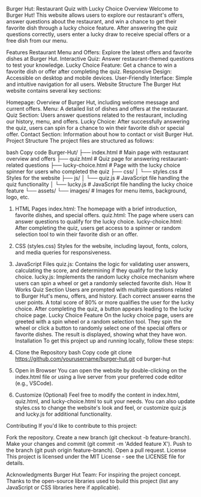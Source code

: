 Burger Hut: Restaurant Quiz with Lucky Choice
Overview
Welcome to Burger Hut! This website allows users to explore our restaurant's offers, answer questions about the restaurant, and win a chance to get their favorite dish through a lucky choice feature. After answering the quiz questions correctly, users enter a lucky draw to receive special offers or a free dish from our menu.

Features
Restaurant Menu and Offers: Explore the latest offers and favorite dishes at Burger Hut.
Interactive Quiz: Answer restaurant-themed questions to test your knowledge.
Lucky Choice Feature: Get a chance to win a favorite dish or offer after completing the quiz.
Responsive Design: Accessible on desktop and mobile devices.
User-Friendly Interface: Simple and intuitive navigation for all users.
Website Structure
The Burger Hut website contains several key sections:

Homepage: Overview of Burger Hut, including welcome message and current offers.
Menu: A detailed list of dishes and offers at the restaurant.
Quiz Section: Users answer questions related to the restaurant, including our history, menu, and offers.
Lucky Choice: After successfully answering the quiz, users can spin for a chance to win their favorite dish or special offer.
Contact Section: Information about how to contact or visit Burger Hut.
Project Structure
The project files are structured as follows:

bash
Copy code
Burger-Hut/
├── index.html          # Main page with restaurant overview and offers
├── quiz.html           # Quiz page for answering restaurant-related questions
├── lucky-choice.html   # Page with the lucky choice spinner for users who completed the quiz
├── css/
│   └── styles.css      # Styles for the website
├── js/
│   └── quiz.js         # JavaScript file handling the quiz functionality
│   └── lucky.js        # JavaScript file handling the lucky choice feature
└── assets/
    └── images/         # Images for menu items, background, logo, etc.
1. HTML Pages
index.html: The homepage with a brief introduction, favorite dishes, and special offers.
quiz.html: The page where users can answer questions to qualify for the lucky choice.
lucky-choice.html: After completing the quiz, users get access to a spinner or random selection tool to win their favorite dish or an offer.
2. CSS (styles.css)
Styles for the website, including layout, fonts, colors, and media queries for responsiveness.
3. JavaScript Files
quiz.js: Contains the logic for validating user answers, calculating the score, and determining if they qualify for the lucky choice.
lucky.js: Implements the random lucky choice mechanism where users can spin a wheel or get a randomly selected favorite dish.
How It Works
Quiz Section
Users are prompted with multiple questions related to Burger Hut's menu, offers, and history.
Each correct answer earns the user points. A total score of 80% or more qualifies the user for the lucky choice.
After completing the quiz, a button appears leading to the lucky choice page.
Lucky Choice Feature
On the lucky choice page, users are greeted with a spin wheel or a random selection tool.
They spin the wheel or click a button to randomly select one of the special offers or favorite dishes.
The result is displayed, showing what they have won.
Installation
To get this project up and running locally, follow these steps:

1. Clone the Repository
bash
Copy code
git clone https://github.com/yourusername/burger-hut.git
cd burger-hut
2. Open in Browser
You can open the website by double-clicking on the index.html file or using a live server from your preferred code editor (e.g., VSCode).

3. Customize (Optional)
Feel free to modify the content in index.html, quiz.html, and lucky-choice.html to suit your needs. You can also update styles.css to change the website's look and feel, or customize quiz.js and lucky.js for additional functionality.

Contributing
If you'd like to contribute to this project:

Fork the repository.
Create a new branch (git checkout -b feature-branch).
Make your changes and commit (git commit -m 'Added feature X').
Push to the branch (git push origin feature-branch).
Open a pull request.
License
This project is licensed under the MIT License - see the LICENSE file for details.

Acknowledgments
Burger Hut Team: For inspiring the project concept.
Thanks to the open-source libraries used to build this project (list any JavaScript or CSS libraries here if applicable).
